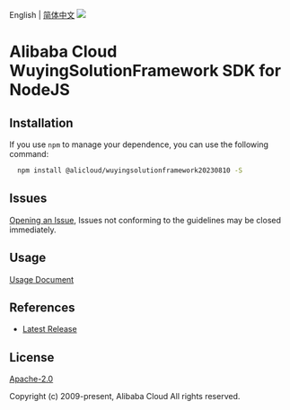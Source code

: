 English | [简体中文](README-CN.md)
![](https://aliyunsdk-pages.alicdn.com/icons/AlibabaCloud.svg)

# Alibaba Cloud WuyingSolutionFramework SDK for NodeJS

## Installation
If you use `npm` to manage your dependence, you can use the following command:

```sh
  npm install @alicloud/wuyingsolutionframework20230810 -S
```

## Issues
[Opening an Issue](https://github.com/aliyun/alibabacloud-typescript-sdk/issues/new), Issues not conforming to the guidelines may be closed immediately.

## Usage
[Usage Document](https://github.com/aliyun/alibabacloud-typescript-sdk/blob/master/docs/Usage-EN.md#quick-examples)

## References
* [Latest Release](https://github.com/aliyun/alibabacloud-typescript-sdk/)

## License
[Apache-2.0](http://www.apache.org/licenses/LICENSE-2.0)

Copyright (c) 2009-present, Alibaba Cloud All rights reserved.
